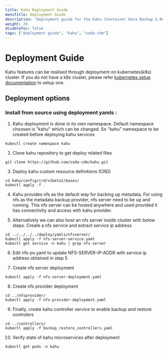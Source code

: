 ```yaml
---
title: Kahu Deployment Guide
menuTitle: Deployment Guide
description: "Deployment guide for the Kahu (Container Data Backup & Restore) project"
weight: 20
disableToc: false
tags: ["deployment guide", "kahu", "soda-cdm"] 
---
```


# Deployment Guide
Kahu features can be realised through deployment on kubernetes(k8s) cluster. 
If you do not have a k8s cluster, please refer [kubernetes setup documentation](https://kubernetes.io/docs/setup) to setup one.


## Deployment options
### Install from source using  deployment yamls : 
1) Kahu deployment is done in its own namespace. Default namespace choosen is "kahu" which can be changed. So "kahu" namespace to be created before deploying kahu services
```shell
kubectl create namespace kahu
```

2) Clone kahu repository to get deploy related files
```shell
git clone https://github.com/soda-cdm/kahu.git
```

3) Deploy kahu custom resource definitions (CRD)
```shell
cd kahu/config/crd/v1beta1/bases/
kubectl apply -f .
```

4) Kahu provides nfs as the default way for backing up metadata. For using nfs as the metadata backup provider, nfs server need to be up and running.
This nfs server can be hosted anywhere and used provided it has connectivity and access with kahu provider.

5) Alternatively we can also host an nfs server inside cluster with below steps. Create a nfs service and extract service ip address
```shell
cd ../../../../deploy/yamls/nfsserver/
kubectl apply -f nfs-server-service.yaml
kubectl get service -n kahu | grep nfs-server
```
6) Edit nfs-pv.yaml to update NFS-SERVER-IP-ADDR with service ip address obtained in step 5

7) Create nfs server deployment
```shell
kubectl apply -f nfs-server-deployment.yaml
```  
8) Create nfs provider deployment
```shell
cd ../nfsprovider/
kubectl apply -f nfs-provider-deployment.yaml 
```    
9) Finally, create kahu controller service to enable backup and restore controlers
```shell
cd ../controllers/
kubectl apply -f backup_restore_controllers.yaml
```    
10) Verify state of kahu microservices after deployment
```shell
kubectl get pods -n kahu
```  
